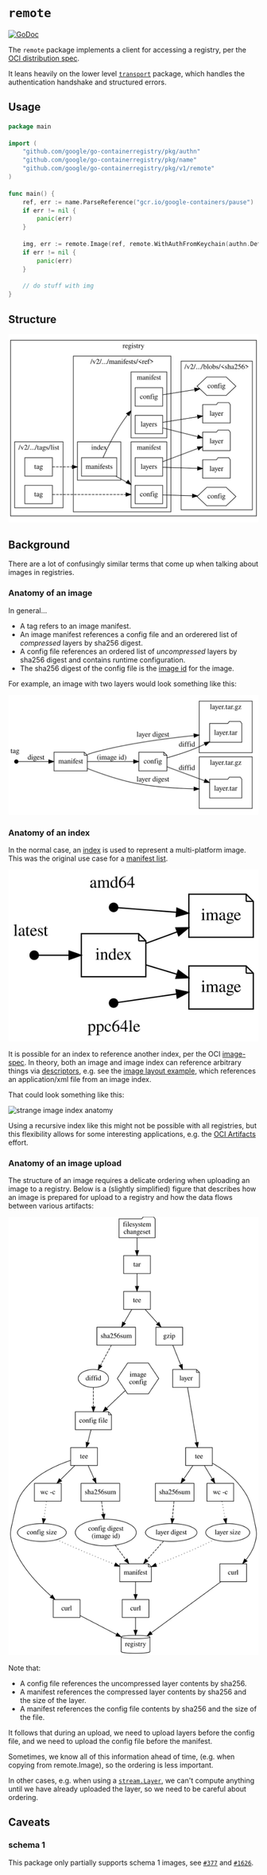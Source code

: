 # `remote`

[![GoDoc](https://godoc.org/github.com/google/go-containerregistry/pkg/v1/remote?status.svg)](https://godoc.org/github.com/google/go-containerregistry/pkg/v1/remote)

The `remote` package implements a client for accessing a registry,
per the [OCI distribution spec](https://github.com/opencontainers/distribution-spec/blob/master/spec.md).

It leans heavily on the lower level [`transport`](/pkg/v1/remote/transport) package, which handles the
authentication handshake and structured errors.

## Usage

```go
package main

import (
	"github.com/google/go-containerregistry/pkg/authn"
	"github.com/google/go-containerregistry/pkg/name"
	"github.com/google/go-containerregistry/pkg/v1/remote"
)

func main() {
	ref, err := name.ParseReference("gcr.io/google-containers/pause")
	if err != nil {
		panic(err)
	}

	img, err := remote.Image(ref, remote.WithAuthFromKeychain(authn.DefaultKeychain))
	if err != nil {
		panic(err)
	}

	// do stuff with img
}
```

## Structure

<p align="center">
  <img src="/images/remote.dot.svg" />
</p>


## Background

There are a lot of confusingly similar terms that come up when talking about images in registries.

### Anatomy of an image

In general...

* A tag refers to an image manifest.
* An image manifest references a config file and an orderered list of _compressed_ layers by sha256 digest.
* A config file references an ordered list of _uncompressed_ layers by sha256 digest and contains runtime configuration.
* The sha256 digest of the config file is the [image id](https://github.com/opencontainers/image-spec/blob/master/config.md#imageid) for the image.

For example, an image with two layers would look something like this:

![image anatomy](/images/image-anatomy.dot.svg)

### Anatomy of an index

In the normal case, an [index](https://github.com/opencontainers/image-spec/blob/master/image-index.md) is used to represent a multi-platform image.
This was the original use case for a [manifest
list](https://docs.docker.com/registry/spec/manifest-v2-2/#manifest-list).

![image index anatomy](/images/index-anatomy.dot.svg)

It is possible for an index to reference another index, per the OCI
[image-spec](https://github.com/opencontainers/image-spec/blob/master/media-types.md#compatibility-matrix).
In theory, both an image and image index can reference arbitrary things via
[descriptors](https://github.com/opencontainers/image-spec/blob/master/descriptor.md),
e.g. see the [image layout
example](https://github.com/opencontainers/image-spec/blob/master/image-layout.md#index-example),
which references an application/xml file from an image index.

That could look something like this:

![strange image index anatomy](/images/index-anatomy-strange.dot.svg)

Using a recursive index like this might not be possible with all registries,
but this flexibility allows for some interesting applications, e.g. the
[OCI Artifacts](https://github.com/opencontainers/artifacts) effort.

### Anatomy of an image upload

The structure of an image requires a delicate ordering when uploading an image to a registry.
Below is a (slightly simplified) figure that describes how an image is prepared for upload
to a registry and how the data flows between various artifacts:

![upload](/images/upload.dot.svg)

Note that:

* A config file references the uncompressed layer contents by sha256.
* A manifest references the compressed layer contents by sha256 and the size of the layer.
* A manifest references the config file contents by sha256 and the size of the file.

It follows that during an upload, we need to upload layers before the config file,
and we need to upload the config file before the manifest.

Sometimes, we know all of this information ahead of time, (e.g. when copying from remote.Image),
so the ordering is less important.

In other cases, e.g. when using a [`stream.Layer`](https://godoc.org/github.com/google/go-containerregistry/pkg/v1/stream#Layer),
we can't compute anything until we have already uploaded the layer, so we need to be careful about ordering.

## Caveats

### schema 1

This package only partially supports schema 1 images, see [`#377`](https://github.com/google/go-containerregistry/issues/377) and [`#1626`](https://github.com/google/go-containerregistry/pulls/1626).
